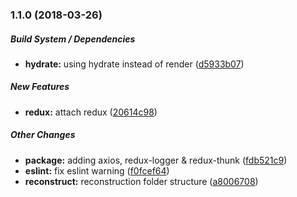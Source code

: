 ### 1.1.0 (2018-03-26)

##### Build System / Dependencies

* **hydrate:**  using hydrate instead of render ([d5933b07](https://github.com/tagraha/react-start/commit/d5933b07a1bd785b1d7ddcb469aec147634113a4))

##### New Features

* **redux:**  attach redux ([20614c98](https://github.com/tagraha/react-start/commit/20614c986551871149986b672d6ce27a8282151f))

##### Other Changes

* **package:**  adding axios, redux-logger & redux-thunk ([fdb521c9](https://github.com/tagraha/react-start/commit/fdb521c9afd4ca709beca8c4082e625a746b5efc))
* **eslint:**  fix eslint warning ([f0fcef64](https://github.com/tagraha/react-start/commit/f0fcef64dce05c23a97d7ec8080d18b944b5b6ac))
* **reconstruct:**  reconstruction folder structure ([a8006708](https://github.com/tagraha/react-start/commit/a80067089a3aedc24e3c2bd5aec52d4a0d796b0b))

